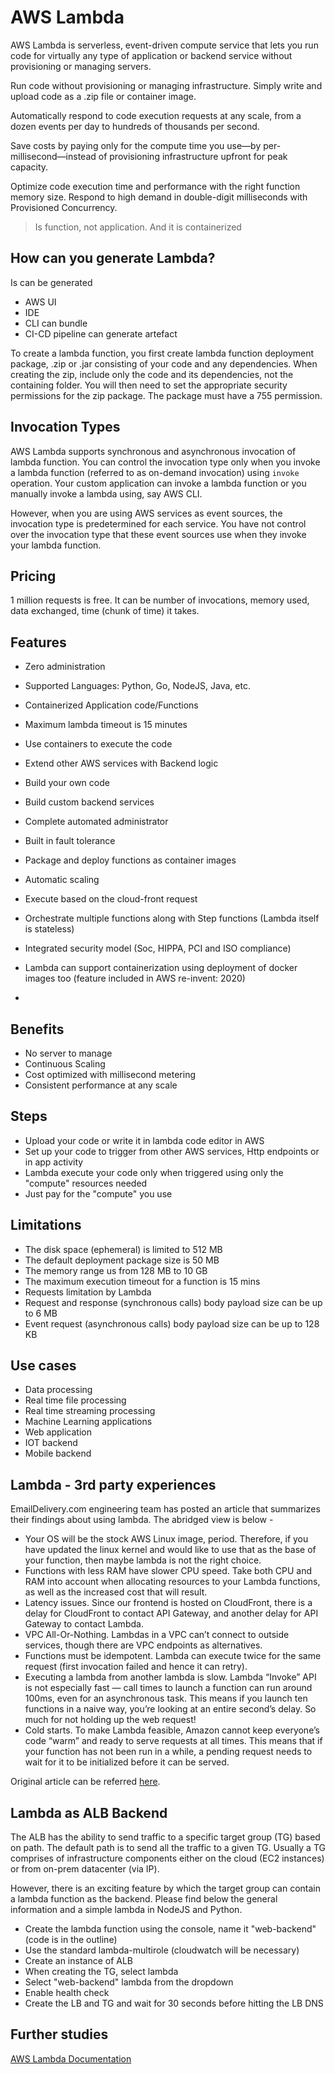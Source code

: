 # AWS Lambda
AWS Lambda is serverless, event-driven compute service that lets you run code for virtually any type of application or backend service without provisioning or managing servers.

Run code without provisioning or managing infrastructure. Simply write and upload code as a .zip file or container image.

Automatically respond to code execution requests at any scale, from a dozen events per day to hundreds of thousands per second.

Save costs by paying only for the compute time you use—by per-millisecond—instead of provisioning infrastructure upfront for peak capacity.

Optimize code execution time and performance with the right function memory size. Respond to high demand in double-digit milliseconds with Provisioned Concurrency.

> Is function, not application. And it is containerized

## How can you generate Lambda?
Is can be generated
* AWS UI
* IDE
* CLI can bundle
* CI-CD pipeline can generate artefact

To create a lambda function, you first create lambda function deployment package, .zip or .jar consisting of your code and any dependencies. When creating the zip, include only the code and its dependencies, not the containing folder. You will then need to set the appropriate security permissions for the zip package. The package must have a 755 permission.

## Invocation Types
AWS Lambda supports synchronous and asynchronous invocation of lambda function. You can control the invocation type only when you invoke a lambda function (referred to as on-demand invocation) using ```invoke``` operation.
Your custom application can invoke a lambda function or you manually invoke a lambda using, say AWS CLI.

However, when you are using AWS services as event sources, the invocation type is predetermined for each service. You have not control over the invocation type that these event sources use when they invoke your lambda function. 


## Pricing
1 million requests is free. It can be number of invocations, memory used, data exchanged, time (chunk of time) it takes.

## Features
* Zero administration
* Supported Languages: Python, Go, NodeJS, Java, etc.
* Containerized Application code/Functions
* Maximum lambda timeout is 15 minutes
* Use containers to execute the code

* Extend other AWS services with Backend logic
* Build your own code
* Build custom backend services
* Complete automated administrator
* Built in fault tolerance
* Package and deploy functions as container images
* Automatic scaling
* Execute based on the cloud-front request
* Orchestrate multiple functions along with Step functions (Lambda itself is stateless)
* Integrated security model (Soc, HIPPA, PCI and ISO compliance)
* Lambda can support containerization using deployment of docker images too (feature included in AWS re-invent: 2020)
* 

## Benefits
* No server to manage
* Continuous Scaling
* Cost optimized with millisecond metering
* Consistent performance at any scale

## Steps
* Upload your code or write it in lambda code editor in AWS
* Set up your code to trigger from other AWS services, Http endpoints or in app activity
* Lambda execute your code only when triggered using only the "compute" resources needed
* Just pay for the "compute" you use

## Limitations
* The disk space (ephemeral) is limited to 512 MB
* The default deployment package size is 50 MB
* The memory range us from 128 MB to 10 GB
* The maximum execution timeout for a function is 15 mins
* Requests limitation by Lambda
* Request and response (synchronous calls) body payload size can be up to 6 MB
* Event request (asynchronous calls) body payload size can be up to 128 KB

## Use cases
* Data processing
* Real time file processing
* Real time streaming processing
* Machine Learning applications
* Web application
* IOT backend
* Mobile backend

## Lambda - 3rd party experiences
EmailDelivery.com engineering team has posted an article that summarizes their findings about using lambda. The abridged view is below -
* Your OS will be the stock AWS Linux image, period. Therefore, if you have updated the linux kernel and would like to use that as the base of your function, then maybe lambda is not the right choice.
* Functions with less RAM have slower CPU speed. Take both CPU and RAM into account when allocating resources to your Lambda functions, as well as the increased cost that will result. 
* Latency issues. Since our frontend is hosted on CloudFront, there is a delay for CloudFront to contact API Gateway, and another delay for API Gateway to contact Lambda.
* VPC All-Or-Nothing. Lambdas in a VPC can’t connect to outside services, though there are VPC endpoints as alternatives.
* Functions must be idempotent. Lambda can execute twice for the same request (first invocation failed and hence it can retry).
* Executing a lambda from another lambda is slow. Lambda “Invoke” API is not especially fast — call times to launch a function can run around 100ms, even for an asynchronous task. This means if you launch ten functions in a naive way, you’re looking at an entire second’s delay. So much for not holding up the web request!
* Cold starts. To make Lambda feasible, Amazon cannot keep everyone’s code “warm” and ready to serve requests at all times. This means that if your function has not been run in a while, a pending request needs to wait for it to be initialized before it can be served.

Original article can be referred [here](https://medium.com/@emaildelivery/serverless-pitfalls-issues-you-may-encounter-running-a-start-up-on-aws-lambda-f242b404f41c).

## Lambda as ALB Backend
The ALB has the ability to send traffic to a specific target group (TG) based on path. The default path is to send all the traffic to a given TG. Usually a TG comprises of infrastructure components either on the cloud (EC2 instances) or from on-prem datacenter (via IP).

However, there is an exciting feature by which the target group can contain a lambda function as the backend. Please find below the general information and a simple lambda in NodeJS and Python.

* Create the lambda function using the console, name it "web-backend" (code is in the outline)
* Use the standard lambda-multirole (cloudwatch will be necessary)
* Create an instance of ALB 
* When creating the TG, select lambda 
* Select "web-backend" lambda from the dropdown 
* Enable health check 
* Create the LB and TG and wait for 30 seconds before hitting the LB DNS


## Further studies
[AWS Lambda Documentation](https://docs.aws.amazon.com/lambda/latest/dg/welcome.html)